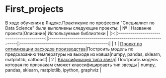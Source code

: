  # First_projects
 В ходе обучения в Яндекс.Практикуме по профессии "Специалист по Data Science" были выполнены следующие проекты:
 | № | Название проекта|Описание| Используемые библиотеки |
 |:-:|:-----------------------------------------:|:--------------------------------------------------------------|:--------------------------------------------:|
 | 1 | [Проект по оптимизации расходов производства](https://github.com/Igorek89/First_projects/tree/main/cost_optimization)|Построить модель по предсказанию температуры на выходе из ковша|numpy, pandas, sklearn, matplotlib, catboost|
 | 2 | [Классификация типа звезд](https://github.com/Igorek89/First_projects/tree/main/classification_stars)| Построить модель которая по признакам сможет классифицироавть тип звезды | numpy, pandas, sklearn, matplotlib, ipython, graphviz |
 
